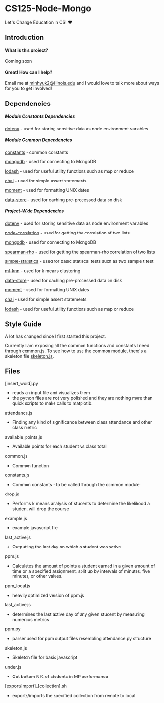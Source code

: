 # CS125-Node-Mongo
Let's Change Education in CS! :heart:
## Introduction
#### What is this project?
Coming soon

#### Great! How can I help?
Email me at minhyuk2@illinois.edu and I would love to talk more about ways for you to get involved! 
## Dependencies

##### Module Constants Dependencies
[dotenv](https://github.com/motdotla/dotenv) - used for storing sensitive data as node environment variables

##### Module Common Dependencies
[constants](../node_scripts/constants.js) - common constants

[mongodb](https://github.com/mongodb/node-mongodb-native) - used for connecting to MongoDB

[lodash](https://github.com/lodash/lodash) - used for useful utility functions such as map or reduce

[chai](https://github.com/chaijs/chai) - used for simple assert statements

[moment](https://github.com/moment/moment) - used for formatting UNIX dates

[data-store](https://github.com/jonschlinkert/data-store) - used for caching pre-processed data on disk

##### Project-Wide Dependencies
[dotenv](https://github.com/motdotla/dotenv) - used for storing sensitive data as node environment variables

[node-correlation](https://github.com/drodrigues/node-correlation) - used for getting the correlation of two lists

[mongodb](https://github.com/mongodb/node-mongodb-native) - used for connecting to MongoDB

[spearman-rho](https://github.com/ericrange/spearman-rho) - used for getting the spearman-rho correlation of two lists

[simple-statistics](https://github.com/simple-statistics/simple-statistics) - used for basic statiscal tests such as two sample t test

[ml-knn](https://github.com/mljs/knn) - used for k means clustering

[data-store](https://github.com/jonschlinkert/data-store) - used for caching pre-processed data on disk

[moment](https://github.com/moment/moment) - used for formatting UNIX dates

[chai](https://github.com/chaijs/chai) - used for simple assert statements

[lodash](https://github.com/lodash/lodash) - used for useful utility functions such as map or reduce
## Style Guide
A lot has changed since I first started this project.

Currently I am exposing all the common functions and constants I need  through common.js. To see how to use the common module, there's a skeleton file [skeleton.js](../node_scripts/skeletor.js).


## Files
\[insert\_word\].py
- reads an input file and visualizes them
- the python files are not very polished and they are nothing more than quick scripts to make calls to matplotib.

attendance.js
- Finding any kind of significance between class attendance and other class metric

available\_points.js
- Available points for each student vs class total

common.js
- Common function

constants.js
- Common constants - to be called through the common module

drop.js
- Performs k means analysis of students to determine the likelihood a student will drop the course

example.js
- example javascript file

last\_active.js
- Outputting the last day on which a student was active

ppm.js
- Calculates the amount of points a student earned in a given amount of time on a specified assignment, split up by intervals of minutes, five minutes, or other values.

ppm\_local.js
- heavily optimized version of ppm.js

last\_active.js
- determines the last active day of any given student by measuring numerous metrics

ppm.py
- parser used for ppm output files resembling attendance.py structure

skeleton.js
- Skeleton file for basic javascript

under.js
- Get bottom N% of students in MP performance

\[export/import\]\_\[collection\].sh
- exports/imports the specified collection from remote to local
